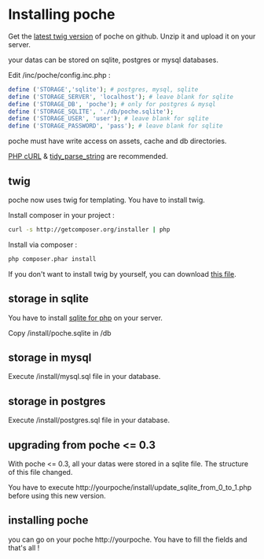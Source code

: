 # Installing poche

Get the [latest twig version](https://github.com/inthepoche/poche/archive/twig.zip) of poche on github. Unzip it and upload it on your server.

your datas can be stored on sqlite, postgres or mysql databases.

Edit /inc/poche/config.inc.php :

```php
define ('STORAGE','sqlite'); # postgres, mysql, sqlite
define ('STORAGE_SERVER', 'localhost'); # leave blank for sqlite
define ('STORAGE_DB', 'poche'); # only for postgres & mysql
define ('STORAGE_SQLITE', './db/poche.sqlite');
define ('STORAGE_USER', 'user'); # leave blank for sqlite
define ('STORAGE_PASSWORD', 'pass'); # leave blank for sqlite
```

poche must have write access on assets, cache and db directories.

[PHP cURL](http://www.php.net/manual/en/book.curl.php) & [tidy_parse_string](http://www.php.net/manual/en/tidy.parsestring.php) are recommended.

## twig
poche now uses twig for templating. You have to install twig. 

Install composer in your project : 
```bash
curl -s http://getcomposer.org/installer | php
```
Install via composer : 
```bash
php composer.phar install
```

If you don't want to install twig by yourself, you can download [this file](http://static.inthepoche.com/files/poche-1.0-latest-with-twig.zip).

## storage in sqlite 
You have to install [sqlite for php](http://www.php.net/manual/en/book.sqlite.php) on your server.

Copy /install/poche.sqlite in /db

## storage in mysql
Execute /install/mysql.sql file in your database.

## storage in postgres 
Execute /install/postgres.sql file in your database.

## upgrading from poche <= 0.3
With poche <= 0.3, all your datas were stored in a sqlite file. The structure of this file changed. 

You have to execute http://yourpoche/install/update_sqlite_from_0_to_1.php before using this new version.

## installing poche
you can go on your poche http://yourpoche. You have to fill the fields and that's all !